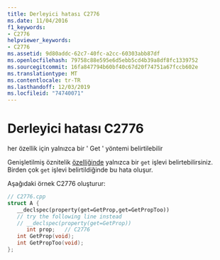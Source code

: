 ```yaml
---
title: Derleyici hatası C2776
ms.date: 11/04/2016
f1_keywords:
- C2776
helpviewer_keywords:
- C2776
ms.assetid: 9d80addc-62c7-40fc-a2cc-60303abb87df
ms.openlocfilehash: 79758c88e595e6d5ebb5cd4b39a8df8fc1339752
ms.sourcegitcommit: 16fa847794b60bf40c67d20f74751a67fccb602e
ms.translationtype: MT
ms.contentlocale: tr-TR
ms.lasthandoff: 12/03/2019
ms.locfileid: "74740071"
---
```

# <a name="compiler-error-c2776"></a>Derleyici hatası C2776

her özellik için yalnızca bir ' Get ' yöntemi belirtilebilir

Genişletilmiş öznitelik [özelliğinde](../../cpp/property-cpp.md) yalnızca bir `get` işlevi belirtebilirsiniz. Birden çok `get` işlevi belirtildiğinde bu hata oluşur.

Aşağıdaki örnek C2776 oluşturur:

```cpp
// C2776.cpp
struct A {
   __declspec(property(get=GetProp,get=GetPropToo))
   // try the following line instead
   // __declspec(property(get=GetProp))
      int prop;   // C2776
   int GetProp(void);
   int GetPropToo(void);
};
```
